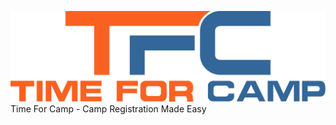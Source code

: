![Time For Camp](https://github.com/timeforcamp/time-for-camp/blob/master/tfcadmin-logo.png)
Time For Camp - Camp Registration Made Easy
